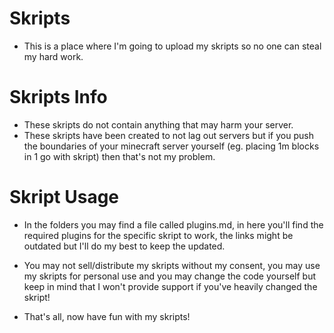 # Skripts
- This is a place where I'm going to upload my skripts so no one can steal my hard work.

# Skripts Info
- These skripts do not contain anything that may harm your server.
- These skripts have been created to not lag out servers but if you push the boundaries of your minecraft server yourself (eg. placing 1m blocks in 1 go with skript) then that's not my problem.

# Skript Usage
- In the folders you may find a file called plugins.md, in here you'll find the required plugins for the specific skript to work, the links might be outdated but I'll do my best to keep the updated.
- You may not sell/distribute my skripts without my consent, you may use my skripts for personal use and you may change the code yourself but keep in mind that I won't provide support if you've heavily changed the skript!

- That's all, now have fun with my skripts!
